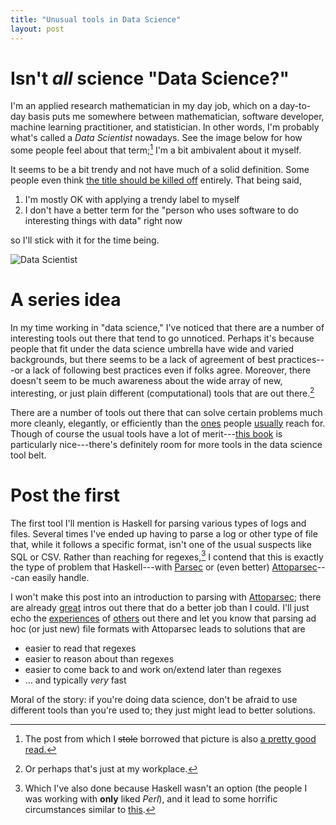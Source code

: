 ```yaml
---
title: "Unusual tools in Data Science"
layout: post
---
```


# Isn't *all* science "Data Science?"
I'm an applied research mathematician in my day job, which on a day-to-day
basis puts me somewhere between mathematician, software developer, machine
learning practitioner, and statistician.
In other words, I'm probably what's called a *Data Scientist* nowadays.
See the image below for how some people feel about that term;[^1] I'm a bit
ambivalent about it myself.

It seems to be a bit trendy and not have much of a solid definition.
Some people even think [the title should be killed
off](http://blogs.wsj.com/cio/2014/04/30/its-already-time-to-kill-the-data-scientist-title/)
entirely.
That being said,

1. I'm mostly OK with applying a trendy label to myself
2. I don't have a better term for the "person who uses software to do
   interesting things with data" right now

so I'll stick with it for the time being.

![Data
Scientist](https://d262ilb51hltx0.cloudfront.net/max/800/1*194NFTNMbRww0eTlhHfqlQ.png)

# A series idea
In my time working in "data science," I've noticed that there are a number of
interesting tools out there that tend to go unnoticed.
Perhaps it's because people that fit under the data science umbrella have wide
and varied backgrounds, but there seems to be a lack of agreement of best
practices---or a lack of following best practices even if folks agree.
Moreover, there doesn't seem to be much awareness about the wide array of new,
interesting, or just plain different (computational) tools that are out
there.[^2]

There are a number of tools out there that can solve certain problems much more
cleanly, elegantly, or efficiently than the [ones](http://www.r-project.org/)
people
[usually](https://www.kaggle.com/wiki/GettingStartedWithPythonForDataScience)
reach for.
Though of course the usual tools have a lot of merit---[this
book](http://shop.oreilly.com/product/0636920023784.do) is particularly
nice---there's definitely room for more tools in the data science tool belt.

# Post the first
The first tool I'll mention is Haskell for parsing various types of logs and
files.
Several times I've ended up having to parse a log or other type of file that,
while it follows a specific format, isn't one of the usual suspects like SQL or
CSV.
Rather than reaching for regexes,[^3] I contend that this is exactly the type
of problem that Haskell---with
[Parsec](http://hackage.haskell.org/package/parsec) or (even better)
[Attoparsec](https://hackage.haskell.org/package/attoparsec)---can easily
handle.

I won't make this post into an introduction to parsing with
[Attoparsec](https://github.com/bos/attoparsec); there are
already
[great](https://www.fpcomplete.com/school/starting-with-haskell/libraries-and-frameworks/text-manipulation/attoparsec)
intros out there that do a better job than I could.
I'll just echo the
[experiences](http://newartisans.com/2012/08/parsing-with-haskell-and-attoparsec/)
of
[others](https://variadic.me/posts/2012-02-25-adventures-in-parsec-attoparsec.html)
out there and let you know that parsing ad hoc (or just new) file formats with
Attoparsec leads to solutions that are

- easier to read that regexes
- easier to reason about than regexes
- easier to come back to and work on/extend later than regexes
- ... and typically *very* fast

Moral of the story: if you're doing data science, don't be afraid to use
different tools than you're used to; they just might lead to better solutions.

[^1]: The post from which I <s>stole</s> borrowed that picture is also [a pretty good read.](https://web.archive.org/web/20150309222357/http://www.slantedwindows.com/why-you-already-are-a-data-scientist-its-just-may-not-be-your-job-title/)
[^2]: Or perhaps that's just at my workplace.
[^3]: Which I've also done because Haskell wasn't an option (the people I was working with **only** liked *Perl*), and it lead to some horrific circumstances similar to [this](http://stackoverflow.com/questions/1732348/regex-match-open-tags-except-xhtml-self-contained-tags/1732454#1732454).
